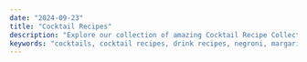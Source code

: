 ```yaml
---
date: "2024-09-23"
title: "Cocktail Recipes"
description: "Explore our collection of amazing Cocktail Recipe Collections"
keywords: "cocktails, cocktail recipes, drink recipes, negroni, margarita, moscow mule"
---
```


